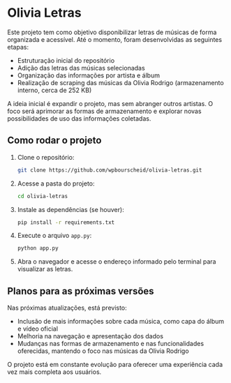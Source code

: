 # Olivia Letras
Este projeto tem como objetivo disponibilizar letras de músicas de forma organizada e acessível. Até o momento, foram desenvolvidas as seguintes etapas:

- Estruturação inicial do repositório
- Adição das letras das músicas selecionadas
- Organização das informações por artista e álbum
- Realização de scraping das músicas da Olivia Rodrigo (armazenamento interno, cerca de 252 KB)

A ideia inicial é expandir o projeto, mas sem abranger outros artistas. O foco será aprimorar as formas de armazenamento e explorar novas possibilidades de uso das informações coletadas.

## Como rodar o projeto

1. Clone o repositório:
    ```bash
    git clone https://github.com/wpbourscheid/olivia-letras.git
    ```
2. Acesse a pasta do projeto:
    ```bash
    cd olivia-letras
    ```
3. Instale as dependências (se houver):
    ```bash
    pip install -r requirements.txt
    ```
4. Execute o arquivo `app.py`:
    ```bash
    python app.py
    ```
5. Abra o navegador e acesse o endereço informado pelo terminal para visualizar as letras.

## Planos para as próximas versões

Nas próximas atualizações, está previsto:

- Inclusão de mais informações sobre cada música, como capa do álbum e vídeo oficial
- Melhoria na navegação e apresentação dos dados
- Mudanças nas formas de armazenamento e nas funcionalidades oferecidas, mantendo o foco nas músicas da Olivia Rodrigo

O projeto está em constante evolução para oferecer uma experiência cada vez mais completa aos usuários.